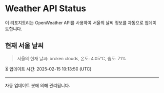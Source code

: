 
# Weather API Status

이 리포지토리는 OpenWeather API를 사용하여 서울의 날씨 정보를 자동으로 업데이트합니다.

## 현재 서울 날씨
> 서울의 현재 날씨: broken clouds, 온도: 4.05°C, 습도: 71%

⏳ 업데이트 시간: 2025-02-15 10:13:50 (UTC)

---
자동 업데이트 봇에 의해 관리됩니다.
